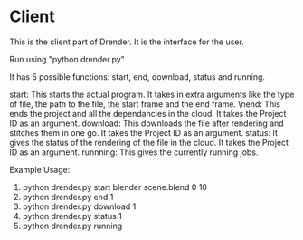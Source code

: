 # Client
This is the client part of Drender. It is the interface for the user.

Run using "python drender.py"

It has 5 possible functions:
start, end, download, status and running.

start: This starts the actual program. It takes in extra arguments like the type of file, the path to the file, the start frame and the end frame.
\nend: This ends the project and all the dependancies in the cloud. It takes the Project ID as an argument.
download: This downloads the file after rendering and stitches them in one go. It takes the Project ID as an argument.
status: It gives the status of the rendering of the file in the cloud. It takes the Project ID as an argument.
runnning: This gives the currently running jobs.

Example Usage:
1. python drender.py start blender scene.blend 0 10 
2. python drender.py end 1
3. python drender.py download 1
4. python drender.py status 1
5. python drender.py running

